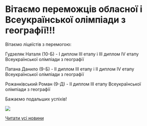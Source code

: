 # Вітаємо переможців обласної і Всеукраїнської олімпіади з географії!!!

Вітаємо ліцеїстів з перемогою:


Гудзеляк Наталя (10-Б) - І диплом ІІІ етапу і ІІІ диплом ІV етапу Всеукраїнської олімпіади з географії

Патана Данило (9-Б) - ІІ диплом ІІІ етапу і ІІ диплом ІV етапу Всеукраїнської олімпіади з географії

Рожанківський Роман (9-Д) - ІІ диплом ІІІ етапу Всеукраїнської олімпіади з географії

Бажаємо подальших успіхів!


![](/images/blog/вітаємо-переможців-обласної-і-всеукраїнської-олімпіади-з/географія2018.jpg)


[Читати усі новини](/news)

